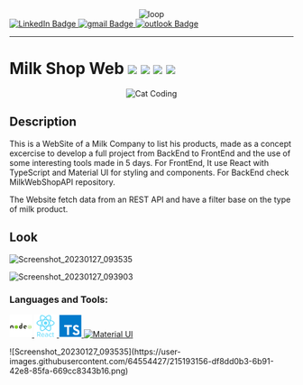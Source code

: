 <div id="header" align='center'>
   <image src="https://2.bp.blogspot.com/-doC7QrLG408/VReRDZc3xMI/AAAAAAAAAO4/ANGgmLcmqdw/s1600/tumblr_mfadnnbR2H1qevo4io1_500.gif" alt="loop">
</div>

<div id="badges">
  <a href="https://www.linkedin.com/in/maximiliano-barrientos-nunez-964b03a7/">
    <img src="https://img.shields.io/badge/LinkedIn-blue??style=plastic&logo=LinkedIn&logoColor=white" alt="LinkedIn Badge"/>
  </a>
  <a href="mailto: elbodysathba@gmail.com">
    <img src="https://img.shields.io/badge/Gmail-D14836?style=plastic&logo=gmail&logoColor=white" alt="gmail Badge"/>
  </a>
  <a href="mailto: maximilianobarrientos@msn.com">
    <img src="https://img.shields.io/badge/Microsoft_Outlook-0078D4?style=plastic&logo=microsoft-outlook&logoColor=white" alt="outlook Badge"/>
  </a>  
</div>

---
   
# Milk Shop Web     ![](https://img.shields.io/github/last-commit/mabanu/tinyblog?style=plastic)  ![](https://img.shields.io/github/license/mabanu/tinyblog?style=plastic) ![](https://img.shields.io/github/languages/count/mabanu/tinyblog?style=plastic)  ![](https://img.shields.io/github/languages/top/mabanu/tinyblog?style=plastic)

<div id="header" align='center'>
   <image src="https://media.giphy.com/media/fwbZnTftCXVocKzfxR/giphy.gif" alt="Cat Coding">
</div>
   
   ## Description
   
   This is a WebSite of a Milk Company to list his products, made as a concept excercise to develop a full project from BackEnd to FrontEnd and the use of some interesting tools made in 5 days.
   For FrontEnd, It use React with TypeScript and Material UI for styling and components.
   For BackEnd check MilkWebShopAPI repository.
   
   The Website fetch data from an REST API and have a filter base on the type of milk product.
   
   ## Look
   
   ![Screenshot_20230127_093535](https://user-images.githubusercontent.com/64554427/215193295-dedfc220-e8a8-4b2d-a8fb-27c8b7632dbe.png)

![Screenshot_20230127_093903](https://user-images.githubusercontent.com/64554427/215193375-113fae15-9f59-412a-9634-7457ebdfc2f5.png)
   
   
   <h3 align="left">Languages and Tools:</h3>
<p align="left"> <a href="https://nodejs.org" target="_blank" rel="noreferrer"> <img src="https://raw.githubusercontent.com/devicons/devicon/master/icons/nodejs/nodejs-original-wordmark.svg" alt="nodejs" width="40" height="40"/> </a> <a href="https://reactjs.org/" target="_blank" rel="noreferrer"> <img src="https://raw.githubusercontent.com/devicons/devicon/master/icons/react/react-original-wordmark.svg" alt="react" width="40" height="40"/> </a> <a href="https://www.typescriptlang.org/" target="_blank" rel="noreferrer"> <img src="https://raw.githubusercontent.com/devicons/devicon/master/icons/typescript/typescript-original.svg" alt="typescript" width="40" height="40"/> <img src="https://bitsrc.imgix.net/3b69976526d31a20a1fd238f5a32a704cf437dd6.png" alt="Material UI" width="40" height="40"/> </a> </p>![Screenshot_20230127_093535](https://user-images.githubusercontent.com/64554427/215193156-df8dd0b3-6b91-42e8-85fa-669cc8343b16.png)
